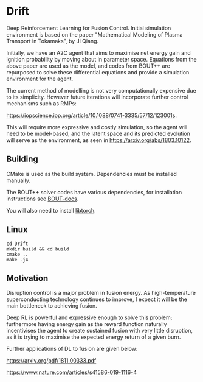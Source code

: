 # Drift

Deep Reinforcement Learning for Fusion Control. Initial simulation environment is based on the paper "Mathematical Modeling of Plasma Transport in Tokamaks", by Ji Qiang.

Initially, we have an A2C agent that aims to maximise net energy gain and ignition probability by moving about in parameter space. Equations from the above paper are used as the model, and codes from BOUT++ are repurposed to solve these differential equations and provide a simulation environment for the agent.

The current method of modelling is not very computationally expensive due to its simplicity. However future iterations will incorporate further control mechanisms such as RMPs: 

https://iopscience.iop.org/article/10.1088/0741-3335/57/12/123001s. 

This will require more expressive and costly simulation, so the agent will need to be model-based, and the latent space and its predicted evolution will serve as the environment, as seen in https://arxiv.org/abs/1803.10122.

## Building

CMake is used as the build system. Dependencies must be installed manually.

The BOUT++ solver codes have various dependencies, for installation instructions see [BOUT-docs](https://bout-dev.readthedocs.io/en/latest/). 

You will also need to install [libtorch](https://pytorch.org/cppdocs/installing.html).

## Linux

```
cd Drift
mkdir build && cd build
cmake ..
make -j4
```

## Motivation

Disruption control is a major problem in fusion energy. As high-temperature superconducting technology continues to improve, I expect it will be the main bottleneck to achieving fusion. 

Deep RL is powerful and expressive enough to solve this problem; furthermore having energy gain as the reward function naturally incentivises the agent to create sustained fusion with very little disruption, as it is trying to maximise the expected energy return of a given burn.

Further applications of DL to fusion are given below:

https://arxiv.org/pdf/1811.00333.pdf

https://www.nature.com/articles/s41586-019-1116-4
